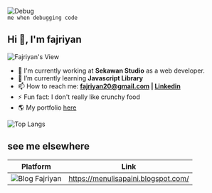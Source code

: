 ![Debug](https://b1694534.smushcdn.com/1694534/wp-content/uploads/2021/06/269f3708b5e22a1481c78707bfa14a36-2.gif?lossy=1&strip=1&webp=1)<br>
`me when debugging code` 

## Hi 👋, I'm fajriyan 
![Fajriyan's View](https://komarev.com/ghpvc/?username=fajriyan&color=green)
<br>

- 🔭 I'm currently working at **Sekawan Studio** as a web developer.
- 🌱 I’m currently learning <b>Javascript Library</b>
- 📫 How to reach me: <b>fajriyan20@gmail.com | [Linkedin](https://www.linkedin.com/in/fajriyan/) </b>
- ⚡ Fun fact: I don't really like crunchy food
- 🌎 My portfolio [here](https://fajriyan.pages.dev/)

![Top Langs](https://github-readme-stats.vercel.app/api/top-langs/?username=fajriyan&layout=compact)
<!--![Fajriyan's GitHub stats](https://github-readme-stats.vercel.app/api?username=fajriyan)-->


## see me elsewhere
 | Platform | Link | 
 | --- | --- | 
 | ![Blog Fajriyan](https://img.shields.io/badge/Blogger-FF5722?style=for-the-badge&logo=blogger&logoColor=white) | https://menulisapaini.blogspot.com/ |

<!--
**fajriyan/fajriyan** is a ✨ _special_ ✨ repository because its `README.md` (this file) appears on your GitHub profile.

Here are some ideas to get you started:
- 💬 Ask me about code but fun😁
- 🔭 I’m currently working on ...
- 🌱 I’m currently learning ...
- 👯 I’m looking to collaborate on ...
- 🤔 I’m looking for help with ...
- 💬 Ask me about ...
- 📫 How to reach me: ...
- 😄 Pronouns: ...
- ⚡ Fun fact: ...
-->
